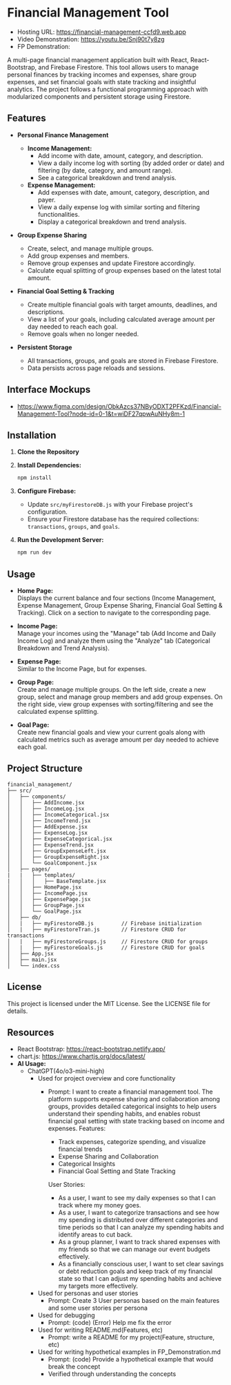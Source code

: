 # Financial Management Tool
- Hosting URL: https://financial-management-ccfd9.web.app
- Video Demonstration: https://youtu.be/Snj90t7y8zg
- FP Demonstration:

A multi-page financial management application built with React, React-Bootstrap, and Firebase Firestore. This tool allows users to manage personal finances by tracking incomes and expenses, share group expenses, and set financial goals with state tracking and insightful analytics. The project follows a functional programming approach with modularized components and persistent storage using Firestore.

## Features

- **Personal Finance Management**
  - **Income Management:**
    - Add income with date, amount, category, and description.
    - View a daily income log with sorting (by added order or date) and filtering (by date, category, and amount range).
    - See a categorical breakdown and trend analysis.
  - **Expense Management:**
    - Add expenses with date, amount, category, description, and payer.
    - View a daily expense log with similar sorting and filtering functionalities.
    - Display a categorical breakdown and trend analysis.

- **Group Expense Sharing**
  - Create, select, and manage multiple groups.
  - Add group expenses and members.
  - Remove group expenses and update Firestore accordingly.
  - Calculate equal splitting of group expenses based on the latest total amount.

- **Financial Goal Setting & Tracking**
  - Create multiple financial goals with target amounts, deadlines, and descriptions.
  - View a list of your goals, including calculated average amount per day needed to reach each goal.
  - Remove goals when no longer needed.
  
- **Persistent Storage**
  - All transactions, groups, and goals are stored in Firebase Firestore.
  - Data persists across page reloads and sessions.

## Interface Mockups

- https://www.figma.com/design/ObkAzcs37NByODXT2PFKzd/Financial-Management-Tool?node-id=0-1&t=wiDF27qpwAuNHy8m-1

## Installation

1. **Clone the Repository**

2. **Install Dependencies:**
   ```bash
   npm install
   ```

3. **Configure Firebase:**
   - Update `src/myFirestoreDB.js` with your Firebase project's configuration.
   - Ensure your Firestore database has the required collections: `transactions`, `groups`, and `goals`.

4. **Run the Development Server:**
   ```bash
   npm run dev
   ```

## Usage

- **Home Page:**  
  Displays the current balance and four sections (Income Management, Expense Management, Group Expense Sharing, Financial Goal Setting & Tracking). Click on a section to navigate to the corresponding page.

- **Income Page:**  
  Manage your incomes using the "Manage" tab (Add Income and Daily Income Log) and analyze them using the "Analyze" tab (Categorical Breakdown and Trend Analysis).

- **Expense Page:**  
  Similar to the Income Page, but for expenses.

- **Group Page:**  
  Create and manage multiple groups. On the left side, create a new group, select and manage group members and add group expenses. On the right side, view group expenses with sorting/filtering and see the calculated expense splitting.

- **Goal Page:**  
  Create new financial goals and view your current goals along with calculated metrics such as average amount per day needed to achieve each goal.

## Project Structure

```
financial_management/
├── src/
│   ├── components/
│   │   ├── AddIncome.jsx
│   │   ├── IncomeLog.jsx
│   │   ├── IncomeCategorical.jsx
│   │   ├── IncomeTrend.jsx
│   │   ├── AddExpense.jsx
│   │   ├── ExpenseLog.jsx
│   │   ├── ExpenseCategorical.jsx
│   │   ├── ExpenseTrend.jsx
│   │   ├── GroupExpenseLeft.jsx
│   │   ├── GroupExpenseRight.jsx
│   │   └── GoalComponent.jsx
│   ├── pages/
|   |   ├── templates/
|   │   │   ├── BaseTemplate.jsx
│   │   ├── HomePage.jsx
│   │   ├── IncomePage.jsx
│   │   ├── ExpensePage.jsx
│   │   ├── GroupPage.jsx
│   │   └── GoalPage.jsx
│   ├── db/
│   |   ├── myFirestoreDB.js         // Firebase initialization 
│   |   ├── myFirestoreTran.js       // Firestore CRUD for transactions
│   |   ├── myFirestoreGroups.js     // Firestore CRUD for groups
│   |   ├── myFirestoreGoals.js      // Firestore CRUD for goals
│   ├── App.jsx
│   ├── main.jsx
│   └── index.css
```

## License

This project is licensed under the MIT License. See the LICENSE file for details.

## Resources
  - React Bootstrap: https://react-bootstrap.netlify.app/
  - chart.js: https://www.chartjs.org/docs/latest/
  - **AI Usage:**
    - ChatGPT(4o/o3-mini-high)
      - Used for project overview and core functionality
        - Prompt: 
          I want to create a financial management tool. The platform supports expense sharing and collaboration among groups, provides detailed categorical insights to help users understand their spending habits, and enables robust financial goal setting with state tracking based on income and expenses.
            Features:
            - Track expenses, categorize spending, and visualize financial trends
            - Expense Sharing and Collaboration
            - Categorical Insights
            - Financial Goal Setting and State Tracking

            User Stories:
            - As a user, I want to see my daily expenses so that I can track where my money goes.
            - As a user,  I want to categorize transactions and see how my spending is distributed over different categories and time periods so that I can analyze my spending habits and identify areas to cut back.
            - As a group planner, I want to track shared expenses with my friends so that we can manage our event budgets effectively.
            - As a financially conscious user, I want to set clear savings or debt reduction goals and keep track of my financial state so that I can adjust my spending habits and achieve my targets more effectively.
      - Used for personas and user stories
        - Prompt: Create 3 User personas based on the main features and some user stories per persona
      - Used for debugging
        - Prompt: (code) (Error) Help me fix the error
      - Used for writing README.md(Features, etc)
        - Prompt: write a README for my project(Feature, structure, etc)
      - Used for writing hypothetical examples in FP_Demonstration.md
        - Prompt: (code) Provide a hypothetical example that would break the concept
        - Verified through understanding the concepts
